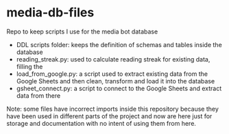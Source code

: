 # media-db-files
Repo to keep scripts I use for the media bot database
- DDL scripts folder: keeps the definition of schemas and tables inside the database
- reading_streak.py: used to calculate reading streak for existing data, filling the 
- load_from_google.py: a script used to extract existing data from the Google Sheets and then clean, transform and load it into the database
- gsheet_connect.py: a script to connect to the Google Sheets and extract data from there

Note: some files have incorrect imports inside this repository because they have been used in different parts of the project and now are here just for storage and documentation with no intent of using them from here.
